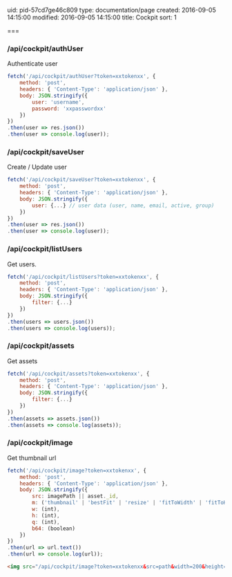 uid: pid-57cd7ge46c809
type: documentation/page
created: 2016-09-05 14:15:00
modified: 2016-09-05 14:15:00
title: Cockpit
sort: 1

===


### /api/cockpit/authUser

Authenticate user

```javascript
fetch('/api/cockpit/authUser?token=xxtokenxx', {
    method: 'post',
    headers: { 'Content-Type': 'application/json' },
    body: JSON.stringify({
        user: 'username',
        password: 'xxpasswordxx'
    })
})
.then(user => res.json())
.then(user => console.log(user));
```

### /api/cockpit/saveUser

Create / Update user

```javascript
fetch('/api/cockpit/saveUser?token=xxtokenxx', {
    method: 'post',
    headers: { 'Content-Type': 'application/json' },
    body: JSON.stringify({
        user: {...} // user data (user, name, email, active, group)
    })
})
.then(user => res.json())
.then(user => console.log(user));
```

### /api/cockpit/listUsers

Get users.

```javascript
fetch('/api/cockpit/listUsers?token=xxtokenxx', {
    method: 'post',
    headers: { 'Content-Type': 'application/json' },
    body: JSON.stringify({
        filter: {...}
    })
})
.then(users => users.json())
.then(users => console.log(users));
```

### /api/cockpit/assets

Get assets

```javascript
fetch('/api/cockpit/assets?token=xxtokenxx', {
    method: 'post',
    headers: { 'Content-Type': 'application/json' },
    body: JSON.stringify({
        filter: {...}
    })
})
.then(assets => assets.json())
.then(assets => console.log(assets));
```

### /api/cockpit/image

Get thumbnail url

```javascript
fetch('/api/cockpit/image?token=xxtokenxx', {
    method: 'post',
    headers: { 'Content-Type': 'application/json' },
    body: JSON.stringify({
        src: imagePath || asset._id,
        m: ('thumbnail' | 'bestFit' | 'resize' | 'fitToWidth' | 'fitToHeight'),
        w: (int),
        h: (int),
        q: (int),
        b64: (boolean)
    })
})
.then(url => url.text())
.then(url => console.log(url));
```

```html
<img src="/api/cockpit/image?token=xxtokenxx&src=path&width=200&height=200&output=true">
```